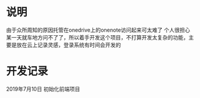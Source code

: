 # 说明
由于众所周知的原因托管在onedrive上的onenote访问起来可太难了
个人很担心某一天就车地方问不了了，所以着手开发这个项目，不打算开发太复杂的功能，主要是放在云上记录灵感，登录系统有时间会开发的

# 开发记录
2019年7月10日
初始化前端项目
